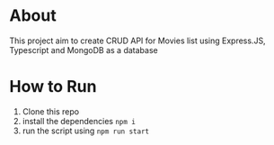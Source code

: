 # About

This project aim to create CRUD API for Movies list using Express.JS, Typescript and MongoDB as a database

# How to Run

1. Clone this repo
2. install the dependencies `npm i`
3. run the script using `npm run start`
